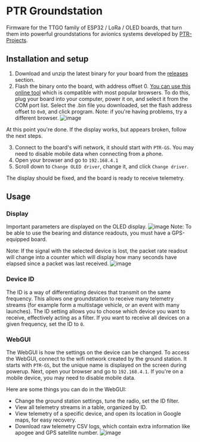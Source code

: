 # PTR Groundstation
Firmware for the TTGO family of ESP32 / LoRa / OLED boards, that turn them into powerful groundstations for avionics systems developed by [PTR-Projects](https://github.com/PTR-projects).
## Installation and setup
1. Download and unzip the latest binary for your board from the [releases](https://github.com/PTR-projects/PTR_GroundStation_firmware/releases/latest) section.
2. Flash the binary onto the board, with address offset 0. [You can use this online tool](https://espressif.github.io/esptool-js/) which is compatible with most popular browsers.
To do this, plug your board into your computer, power it on, and select it from the COM port list. Select the .bin file you downloaded, set the flash address offset to `0x0`, and click program.
Note: if you're having problems, try a different browser.
![image](https://github.com/user-attachments/assets/0a8ee731-6ea4-45b8-bbbe-b01a5d15f8f0)

   
At this point you're done. If the display works, but appears broken, follow the next steps.

3. Connect to the board's wifi network, it should start with `PTR-GS`. You may need to disable mobile data when connecting from a phone.
4. Open your browser and go to `192.168.4.1`
5. Scroll down to `Change OLED driver`, change it, and click `Change driver`.

The display should be fixed, and the board is ready to receive telemetry.

## Usage
### Display
Important parameters are displayed on the OLED display.
![image](https://github.com/user-attachments/assets/30f719f9-cf0c-4b11-9134-577d8493df3d)
Note: To be able to use the bearing and distance readouts, you must have a GPS-equipped board.

Note: If the signal with the selected device is lost, the packet rate readout will change into a counter which will display how many seconds have elapsed since a packet was last received.
![image](https://github.com/user-attachments/assets/2a844e23-0c5e-46e3-8cec-db363d5423bc)
### Device ID 
The ID is a way of differentiating devices that transmit on the same frequency. This allows one groundstation to receive many telemetry streams (for example form a multistage vehicle, or an event with many launches).
The ID setting allows you to choose which device you want to receive, effectively acting as a filter. If you want to receive all devices on a given frequency, set the ID to `0`.
### WebGUI
The WebGUI is how the settings on the device can be changed. To access the WebGUI, connect to the wifi network created by the ground station. It starts with `PTR-GS`, but the unique name is displayed on the screen during powerup.
Next, open your browser and go to `192.168.4.1`. If you're on a mobile device, you may need to disable mobile data.

Here are some things you can do in the WebGUI:
- Change the ground station settings, tune the radio, set the ID filter.
- View all telemetry streams in a table, organized by ID.
- View telemetry of a specific device, and open its location in Google maps, for easy recovery.
- Download raw telemetry CSV logs, which contain extra information like apogee and GPS satellite number.
![image](https://github.com/user-attachments/assets/533af8c4-557c-4127-bcf6-4d2ef12ad76f)
